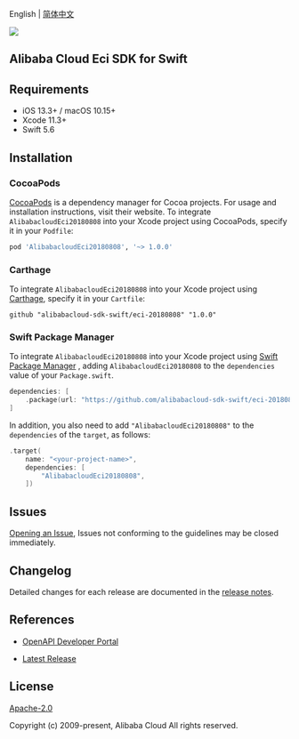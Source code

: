 English | [简体中文](README-CN.md)

![](https://aliyunsdk-pages.alicdn.com/icons/AlibabaCloud.svg)

## Alibaba Cloud Eci SDK for Swift

## Requirements

- iOS 13.3+ / macOS 10.15+
- Xcode 11.3+
- Swift 5.6

## Installation

### CocoaPods

[CocoaPods](https://cocoapods.org) is a dependency manager for Cocoa projects. For usage and installation instructions, visit their website. To integrate `AlibabacloudEci20180808` into your Xcode project using CocoaPods, specify it in your `Podfile`:

```ruby
pod 'AlibabacloudEci20180808', '~> 1.0.0'
```

### Carthage

To integrate `AlibabacloudEci20180808` into your Xcode project using [Carthage](https://github.com/Carthage/Carthage), specify it in your `Cartfile`:

```ogdl
github "alibabacloud-sdk-swift/eci-20180808" "1.0.0"
```

### Swift Package Manager

To integrate `AlibabacloudEci20180808` into your Xcode project using [Swift Package Manager](https://swift.org/package-manager/) , adding `AlibabacloudEci20180808` to the `dependencies` value of your `Package.swift`.

```swift
dependencies: [
    .package(url: "https://github.com/alibabacloud-sdk-swift/eci-20180808.git", from: "1.0.0")
]
```

In addition, you also need to add `"AlibabacloudEci20180808"` to the `dependencies` of the `target`, as follows:

```swift
.target(
    name: "<your-project-name>",
    dependencies: [
        "AlibabacloudEci20180808",
    ])
```

## Issues

[Opening an Issue](https://github.com/alibabacloud-sdk-swift/eci-20180808/issues/new), Issues not conforming to the guidelines may be closed immediately.

## Changelog

Detailed changes for each release are documented in the [release notes](./ChangeLog.txt).

## References

* [OpenAPI Developer Portal](https://next.api.alibabacloud.com/home)
- [Latest Release](https://github.com/alibabacloud-sdk-swift/eci-20180808)

## License

[Apache-2.0](http://www.apache.org/licenses/LICENSE-2.0)

Copyright (c) 2009-present, Alibaba Cloud All rights reserved.
